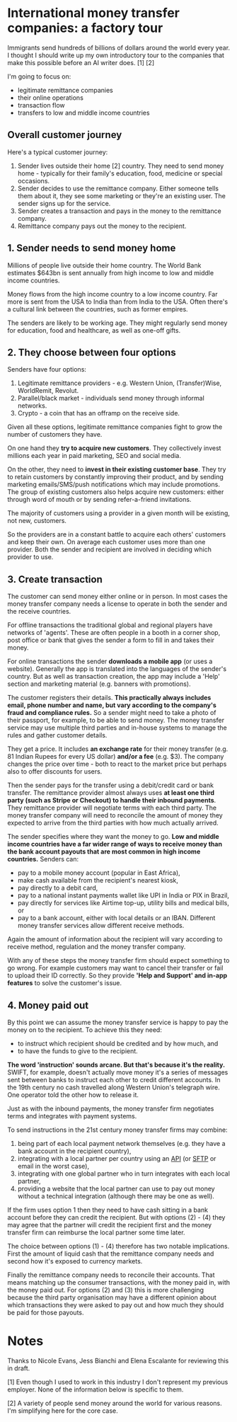 # International money transfer companies: a factory tour

Immigrants send hundreds of billions of dollars around the world every year. I thought I should write up my own introductory tour to the companies that make this possible before an AI writer does. [1] [2]

I'm going to focus on:
- legitimate remittance companies
- their online operations
- transaction flow
- transfers to low and middle income countries

## Overall customer journey
Here's a typical customer journey:
1. Sender lives outside their home [2] country. They need to send money home - typically for their family's education, food, medicine or special occasions.
2. Sender decides to use the remittance company. Either someone tells them about it, they see some marketing or they're an existing user. The sender signs up for the service.
3. Sender creates a transaction and pays in the money to the remittance company.
4. Remittance company pays out the money to the recipient.


## 1. Sender needs to send money home
 Millions of people live outside their home country. The World Bank estimates $643bn is sent annually from high income to low and middle income countries.
 
 Money flows from the high income country to a low income country. Far more is sent from the USA to India than from India to the USA. Often there's a cultural link between the countries, such as former empires.
 
 The senders are likely to be working age. They might regularly send money for education, food and healthcare, as well as one-off gifts.

## 2. They choose between four options
Senders have four options:
1. Legitimate remittance providers - e.g. Western Union, (Transfer)Wise,  WorldRemit, Revolut.
2. Parallel/black market - individuals send money through informal networks.
3. Crypto - a coin that has an offramp on the receive side.

Given all these options, legitimate remittance companies fight to grow the number of customers they have. 

On one hand they **try to acquire new customers**. They collectively invest millions each year in paid marketing, SEO and social media.

On the other, they need to **invest in their existing customer base**. They try to retain customers by constantly improving their product, and by sending marketing emails/SMS/push notifications which may include promotions. The group of existing customers also helps acquire new customers: either through word of mouth or by sending refer-a-friend invitations.

The majority of customers using a provider in a given month will be existing, not new, customers.

So the providers are in a constant battle to acquire each others' customers and keep their own. On average each customer uses more than one provider. Both the sender and recipient are involved in deciding which provider to use.

## 3. Create transaction
The customer can send money either online or in person. In most cases the money transfer company needs a license to operate in both the sender and the receive countries.

For offline transactions the traditional global and regional players have networks of 'agents'. These are often people in a booth in a corner shop, post office or bank that gives the sender a form to fill in and takes their money.

For online transactions the sender **downloads a mobile app** (or uses a website). Generally the app is translated into the languages of the sender's country. But as well as transaction creation, the app may include a 'Help' section and marketing material (e.g. banners with promotions).

The customer registers their details. **This practically always includes email, phone number and name, but vary according to the company's fraud and compliance rules.** So a sender might need to take a photo of their passport, for example, to be able to send money. The money transfer service may use multiple third parties and in-house systems to manage the rules and gather customer details.

They get a price. It includes **an exchange rate** for their money transfer (e.g. 81 Indian Rupees for every US dollar) **and/or a fee** (e.g. $3). The company changes the price over time - both to react to the market price but perhaps also to offer discounts for users.

Then the sender pays for the transfer using a debit/credit card or bank transfer. The remittance provider almost always uses **at least one third party (such as Stripe or Checkout) to handle their inbound payments**. They remittance provider will negotiate terms with each third party. The money transfer company will need to reconcile the amount of money they expected to arrive from the third parties with how much actually arrived.

The sender specifies where they want the money to go. **Low and middle income countries have a far wider range of ways to receive money than the bank account payouts that are most common in high income countries.** Senders can:
- pay to a mobile money account (popular in East Africa),
- make cash available from the recipient's nearest kiosk,
- pay directly to a debit card,
- pay to a national instant payments wallet like UPI in India or PIX in Brazil,
- pay directly for services like Airtime top-up, utility bills and medical bills,  or
- pay to a bank account, either with local details or an IBAN.
Different money transfer services allow different receive methods.

Again the amount of information about the recipient will vary according to receive method, regulation and the money transfer company.

With any of these steps the money transfer firm should expect something to go wrong. For example customers may want to cancel their transfer or fail to upload their ID correctly. So they provide **'Help and Support' and in-app features** to solve the customer's issue.


## 4. Money paid out

By this point we can assume the money transfer service is happy to pay the money on to the recipient. To achieve this they need:
- to instruct which recipient should be credited and by how much, and
- to have the funds to give to the recipient.

**The word 'instruction' sounds arcane. But that's because it's the reality.** SWIFT, for example, doesn't actually move money it's a series of messages sent between banks to instruct each other to credit different accounts. In the 19th century no cash travelled along Western Union's telegraph wire. One operator told the other how to release it. 

Just as with the inbound payments, the money transfer firm negotiates terms and integrates with payment systems.

To send instructions in the 21st century money transfer firms may combine:
1. being part of each local payment network themselves (e.g. they have a bank account in the recipient country),
2. integrating with a local partner per country using an [API](https://en.wikipedia.org/wiki/API) (or [SFTP](https://en.wikipedia.org/wiki/SSH_File_Transfer_Protocol) or email in the worst case),
3. integrating with one global partner who in turn integrates with each local partner,
4. providing a website that the local partner can use to pay out money without a technical integration (although there may be one as well).

If the firm uses option 1 then they need to have cash sitting in a bank account before they can credit the recipient. But with options (2) - (4) they may agree that the partner will credit the recipient first and the money transfer firm can reimburse the local partner some time later.

The choice between options (1) - (4) therefore has two notable implications. First the amount of liquid cash that the remittance company needs and second how it's exposed to currency markets.

Finally the remittance company needs to reconcile their accounts. That means matching up the consumer transactions, with the money paid in, with the money paid out. For options (2) and (3) this is more challenging because the third party organisation may have a different opinion about which transactions they were asked to pay out and how much they should be paid for those payouts.

# Notes
Thanks to Nicole Evans, Jess Bianchi and Elena Escalante for reviewing this in draft.

[1] Even though I used to work in this industry I don't represent my previous employer. None of the information below is specific to them.

[2] A variety of people send money around the world for various reasons. I'm simplifying here for the core case.
